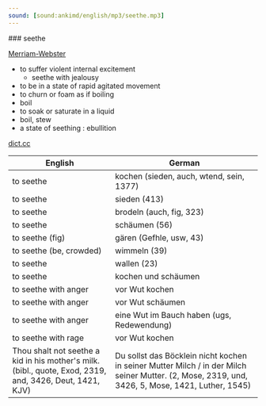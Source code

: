 ```yaml
---
sound: [sound:ankimd/english/mp3/seethe.mp3]
---
```


\### seethe

[Merriam-Webster](https://www.merriam-webster.com/dictionary/seethe)

- to suffer violent internal excitement
    - seethe with jealousy
- to be in a state of rapid agitated movement
- to churn or foam as if boiling
- boil
- to soak or saturate in a liquid
- boil, stew
- a state of seething : ebullition

[dict.cc](https://www.dict.cc/seethe)

| English        | German       |
| -------------- | ------------ |
| to seethe | kochen (sieden, auch, wtend, sein, 1377) |
| to seethe | sieden (413) |
| to seethe | brodeln (auch, fig, 323) |
| to seethe | schäumen (56) |
| to seethe (fig) | gären (Gefhle, usw, 43) |
| to seethe (be, crowded) | wimmeln (39) |
| to seethe | wallen (23) |
| to seethe | kochen und schäumen |
| to seethe with anger | vor Wut kochen |
| to seethe with anger | vor Wut schäumen |
| to seethe with anger | eine Wut im Bauch haben (ugs, Redewendung) |
| to seethe with rage | vor Wut kochen |
| Thou shalt not seethe a kid in his mother's milk. (bibl., quote, Exod, 2319, and, 3426, Deut, 1421, KJV) | Du sollst das Böcklein nicht kochen in seiner Mutter Milch / in der Milch seiner Mutter. (2, Mose, 2319, und, 3426, 5, Mose, 1421, Luther, 1545) |

